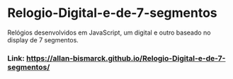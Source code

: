 # Relogio-Digital-e-de-7-segmentos
Relógios desenvolvidos em JavaScript, um digital e outro baseado no display de 7 segmentos.
### Link: https://allan-bismarck.github.io/Relogio-Digital-e-de-7-segmentos/

